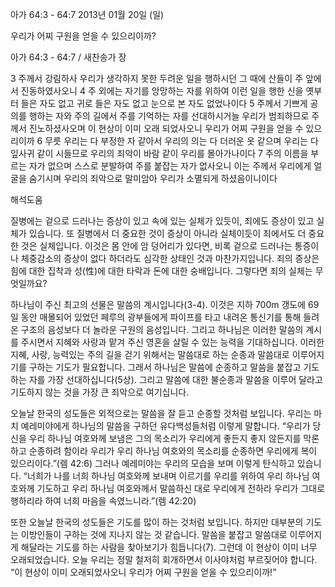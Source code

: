 아가 64:3 - 64:7 
2013년 01월 20일 (일)

우리가 어찌 구원을 얻을 수 있으리이까?



아가 64:3 - 64:7 / 새찬송가  장


3 주께서 강림하사 우리가 생각하지 못한 두려운 일을 행하시던 그 때에 산들이 주 앞에서 진동하였사오니
4 주 외에는 자기를 앙망하는 자를 위하여 이런 일을 행한 신을 옛부터 들은 자도 없고 귀로 들은 자도 없고 눈으로 본 자도 없었나이다
5 주께서 기쁘게 공의를 행하는 자와 주의 길에서 주를 기억하는 자를 선대하시거늘 우리가 범죄하므로 주께서 진노하셨사오며 이 현상이 이미 오래 되었사오니 우리가 어찌 구원을 얻을 수 있으리이까
6 무릇 우리는 다 부정한 자 같아서 우리의 의는 다 더러운 옷 같으며 우리는 다 잎사귀 같이 시들므로 우리의 죄악이 바람 같이 우리를 몰아가나이다
7 주의 이름을 부르는 자가 없으며 스스로 분발하여 주를 붙잡는 자가 없사오니 이는 주께서 우리에게 얼굴을 숨기시며 우리의 죄악으로 말미암아 우리가 소멸되게 하셨음이니이다

해석도움





질병에는 겉으로 드러나는 증상이 있고 속에 있는 실체가 있듯이, 죄에도 증상이 있고 실체가 있습니다. 또 질병에서 더 중요한 것이 증상이 아니라 실체이듯이 죄에서도 더 중요한 것은 실체입니다. 이것은 몸 안에 암 덩어리가 있다면, 비록 겉으로 드러나는 통증이나 체중감소의 증상이 없다 하더라도 심각한 상태인 것과 마찬가지입니다. 죄의 증상은 힘에 대한 집착과 성(性)에 대한 타락과 돈에 대한 숭배입니다. 그렇다면 죄의 실체는 무엇일까요? 

하나님이 주신 최고의 선물은 말씀의 계시입니다(3-4). 이것은 지하 700m 갱도에 69일 동안 매몰되어 있었던 페루의 광부들에게 파이프를 타고 내려온 통신기를 통해 들려온 구조의 음성보다 더 놀라운 구원의 음성입니다. 그리고 하나님은 이러한 말씀의 계시를 주시면서 지혜와 사랑과 맡겨 주신 영혼을 살릴 수 있는 능력을 기대하십니다. 이러한 지혜, 사랑, 능력있는 주의 길을 걷기 위해서는 말씀대로 하는 순종과 말씀대로 이루어지기를 구하는 기도가 필요합니다. 그래서 하나님은 말씀에 순종하고 말씀을 붙잡고 기도하는 자를 가장 선대하십니다(5상). 그리고 말씀에 대한 불순종과 말씀을 이루어 달라고 기도하지 않는 것을 가장 큰 죄악으로 여기십니다. 

오늘날 한국의 성도들은 외적으로는 말씀을 잘 듣고 순종할 것처럼 보입니다. 우리는 마치 예레미야에게 하나님의 말씀을 구하던 유다백성들처럼 이렇게 말합니다. “우리가 당신을 우리 하나님 여호와께 보냄은 그의 목소리가 우리에게 좋든지 좋지 않든지를 막론하고 순종하려 함이라 우리가 우리 하나님 여호와의 목소리를 순종하면 우리에게 복이 있으리이다.”(렘 42:6) 그러나 예레미야는 우리의 모습을 보며 이렇게 탄식하고 있습니다. “너희가 나를 너희 하나님 여호와께 보내며 이르기를 우리를 위하여 우리 하나님 여호와께 기도하고 우리 하나님 여호와께서 말씀하신 대로 우리에게 전하라 우리가 그대로 행하리라 하여 너희 마음을 속였느니라.”(렘 42:20)

또한 오늘날 한국의 성도들은 기도를 많이 하는 것처럼 보입니다. 하지만 대부분의 기도는 이방인들이 구하는 것에 지나지 않는 것 같습니다. 말씀을 붙잡고 말씀대로 이루어지게 해달라는 기도를 하는 사람을 찾아보기가 힘듭니다(7). 그런데 이 현상이 이미 너무 오래되었습니다. 오늘 우리는 정말 철저히 회개하면서 이사야처럼 부르짖어야 합니다.   
“이 현상이 이미 오래되었사오니 우리가 어찌 구원을 얻을 수 있으리이까!”